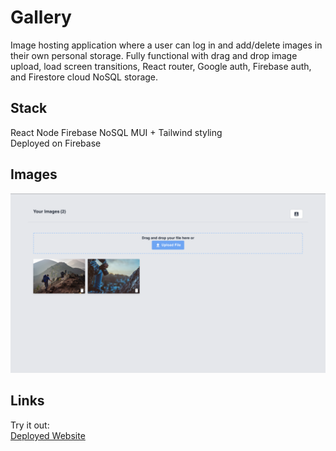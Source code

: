 #  Gallery

Image hosting application where a user can log in and add/delete images in their own personal storage. Fully functional with drag and drop image upload, load screen transitions, React router, Google auth, Firebase auth, and Firestore cloud NoSQL storage. 

## Stack
React
Node 
Firebase NoSQL 
MUI + Tailwind styling  
Deployed on Firebase  

## Images

![wide-preview](https://github.com/nyozov/gallery/blob/master/src/assets/preview-wide.png?raw=true)

## Links
Try it out:  
[Deployed Website](https://coherent-server-332620.web.app/)

